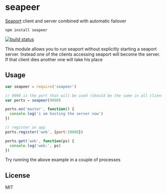 # seapeer

[Seaport](https://github.com/substack/seaport) client and server combined with automatic failover

```
npm install seapeer
```

[![build status](http://img.shields.io/travis/e-conomic/seapeer.svg?style=flat)](http://travis-ci.org/e-conomic/seapeer)

This module allows you to run seaport without explicitly starting a seaport server.
Instead one of the clients accessing seaport will become the server. If that client dies
another one will take his place

## Usage

``` js
var seapeer = require('seapeer')

// 9090 is the port that will be used (should be the same in all clients)
var ports = seapeer(9090)

ports.on('master', function() {
  console.log('i am hosting the server now')
})

// register an app
ports.register('web', {port:10000})

ports.get('web', function(ps) {
  console.log('web:', ps)
})
```

Try running the above example in a couple of processes

## License

MIT